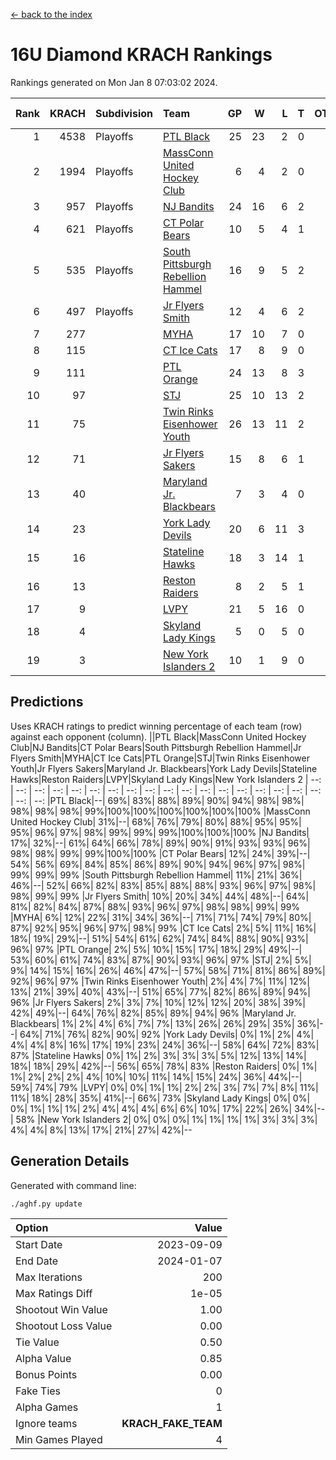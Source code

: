 [<- back to the index](readme.md)
# 16U Diamond KRACH Rankings
Rankings generated on Mon Jan  8 07:03:02 2024.

Rank|KRACH|Subdivision|Team|GP|W|L|T|OTW|OTL|SoS|Exp Wins|Win Diff
---:|---:|:---|:---|---:|---:|---:|---:|---:|---:|---:|---:|---:
1|4538|Playoffs|[PTL Black](https://gamesheetstats.com/seasons/3663/teams/140833/schedule)|25|23|2|0|2|0|459|23.8|-0.0
2|1994|Playoffs|[MassConn United Hockey Club](https://gamesheetstats.com/seasons/3663/teams/140835/schedule)|6|4|2|0|0|0|1604|4.8|-0.0
3|957|Playoffs|[NJ Bandits](https://gamesheetstats.com/seasons/3663/teams/140836/schedule)|24|16|6|2|0|2|886|17.8|-0.0
4|621|Playoffs|[CT Polar Bears](https://gamesheetstats.com/seasons/3663/teams/140834/schedule)|10|5|4|1|0|0|1159|6.3|-0.0
5|535|Playoffs|[South Pittsburgh Rebellion Hammel](https://gamesheetstats.com/seasons/3663/teams/140839/schedule)|16|9|5|2|0|0|782|10.8|-0.0
6|497|Playoffs|[Jr Flyers Smith](https://gamesheetstats.com/seasons/3663/teams/140837/schedule)|12|4|6|2|1|2|1461|5.8|-0.0
7|277||[MYHA](https://gamesheetstats.com/seasons/3663/teams/140838/schedule)|17|10|7|0|0|0|750|10.9|0.0
8|115||[CT Ice Cats](https://gamesheetstats.com/seasons/3663/teams/140846/schedule)|17|8|9|0|0|1|655|8.9|0.0
9|111||[PTL Orange](https://gamesheetstats.com/seasons/3663/teams/140842/schedule)|24|13|8|3|1|0|155|15.4|0.0
10|97||[STJ](https://gamesheetstats.com/seasons/3663/teams/140841/schedule)|25|10|13|2|0|1|1044|11.9|0.0
11|75||[Twin Rinks Eisenhower Youth](https://gamesheetstats.com/seasons/3663/teams/140847/schedule)|26|13|11|2|3|0|140|14.9|0.0
12|71||[Jr Flyers Sakers](https://gamesheetstats.com/seasons/3663/teams/140843/schedule)|15|8|6|1|2|0|113|9.4|0.0
13|40||[Maryland Jr. Blackbears](https://gamesheetstats.com/seasons/3663/teams/140848/schedule)|7|3|4|0|0|1|663|3.9|0.0
14|23||[York Lady Devils](https://gamesheetstats.com/seasons/3663/teams/140845/schedule)|20|6|11|3|0|2|290|8.4|0.0
15|16||[Stateline Hawks](https://gamesheetstats.com/seasons/3663/teams/140840/schedule)|18|3|14|1|0|1|913|4.4|0.0
16|13||[Reston Raiders](https://gamesheetstats.com/seasons/3663/teams/140850/schedule)|8|2|5|1|1|0|39|3.4|0.0
17|9||[LVPY](https://gamesheetstats.com/seasons/3663/teams/140844/schedule)|21|5|16|0|0|0|131|5.9|0.0
18|4||[Skyland Lady Kings](https://gamesheetstats.com/seasons/3663/teams/140849/schedule)|5|0|5|0|0|0|65|0.9|0.0
19|3||[New York Islanders 2](https://gamesheetstats.com/seasons/3663/teams/140851/schedule)|10|1|9|0|0|0|63|1.9|0.0

## Predictions
Uses KRACH ratings to predict winning percentage of each team (row) against each opponent (column).
||PTL Black|MassConn United Hockey Club|NJ Bandits|CT Polar Bears|South Pittsburgh Rebellion Hammel|Jr Flyers Smith|MYHA|CT Ice Cats|PTL Orange|STJ|Twin Rinks Eisenhower Youth|Jr Flyers Sakers|Maryland Jr. Blackbears|York Lady Devils|Stateline Hawks|Reston Raiders|LVPY|Skyland Lady Kings|New York Islanders 2
| --: | --: | --: | --: | --: | --: | --: | --: | --: | --: | --: | --: | --: | --: | --: | --: | --: | --: | --: | --: 
|PTL Black|--| 69%| 83%| 88%| 89%| 90%| 94%| 98%| 98%| 98%| 98%| 98%| 99%|100%|100%|100%|100%|100%|100%
|MassConn United Hockey Club| 31%|--| 68%| 76%| 79%| 80%| 88%| 95%| 95%| 95%| 96%| 97%| 98%| 99%| 99%| 99%|100%|100%|100%
|NJ Bandits| 17%| 32%|--| 61%| 64%| 66%| 78%| 89%| 90%| 91%| 93%| 93%| 96%| 98%| 98%| 99%| 99%|100%|100%
|CT Polar Bears| 12%| 24%| 39%|--| 54%| 56%| 69%| 84%| 85%| 86%| 89%| 90%| 94%| 96%| 97%| 98%| 99%| 99%| 99%
|South Pittsburgh Rebellion Hammel| 11%| 21%| 36%| 46%|--| 52%| 66%| 82%| 83%| 85%| 88%| 88%| 93%| 96%| 97%| 98%| 98%| 99%| 99%
|Jr Flyers Smith| 10%| 20%| 34%| 44%| 48%|--| 64%| 81%| 82%| 84%| 87%| 88%| 93%| 96%| 97%| 98%| 98%| 99%| 99%
|MYHA|  6%| 12%| 22%| 31%| 34%| 36%|--| 71%| 71%| 74%| 79%| 80%| 87%| 92%| 95%| 96%| 97%| 98%| 99%
|CT Ice Cats|  2%|  5%| 11%| 16%| 18%| 19%| 29%|--| 51%| 54%| 61%| 62%| 74%| 84%| 88%| 90%| 93%| 96%| 97%
|PTL Orange|  2%|  5%| 10%| 15%| 17%| 18%| 29%| 49%|--| 53%| 60%| 61%| 74%| 83%| 87%| 90%| 93%| 96%| 97%
|STJ|  2%|  5%|  9%| 14%| 15%| 16%| 26%| 46%| 47%|--| 57%| 58%| 71%| 81%| 86%| 89%| 92%| 96%| 97%
|Twin Rinks Eisenhower Youth|  2%|  4%|  7%| 11%| 12%| 13%| 21%| 39%| 40%| 43%|--| 51%| 65%| 77%| 82%| 86%| 89%| 94%| 96%
|Jr Flyers Sakers|  2%|  3%|  7%| 10%| 12%| 12%| 20%| 38%| 39%| 42%| 49%|--| 64%| 76%| 82%| 85%| 89%| 94%| 96%
|Maryland Jr. Blackbears|  1%|  2%|  4%|  6%|  7%|  7%| 13%| 26%| 26%| 29%| 35%| 36%|--| 64%| 71%| 76%| 82%| 90%| 92%
|York Lady Devils|  0%|  1%|  2%|  4%|  4%|  4%|  8%| 16%| 17%| 19%| 23%| 24%| 36%|--| 58%| 64%| 72%| 83%| 87%
|Stateline Hawks|  0%|  1%|  2%|  3%|  3%|  3%|  5%| 12%| 13%| 14%| 18%| 18%| 29%| 42%|--| 56%| 65%| 78%| 83%
|Reston Raiders|  0%|  1%|  1%|  2%|  2%|  2%|  4%| 10%| 10%| 11%| 14%| 15%| 24%| 36%| 44%|--| 59%| 74%| 79%
|LVPY|  0%|  0%|  1%|  1%|  2%|  2%|  3%|  7%|  7%|  8%| 11%| 11%| 18%| 28%| 35%| 41%|--| 66%| 73%
|Skyland Lady Kings|  0%|  0%|  0%|  1%|  1%|  1%|  2%|  4%|  4%|  4%|  6%|  6%| 10%| 17%| 22%| 26%| 34%|--| 58%
|New York Islanders 2|  0%|  0%|  0%|  1%|  1%|  1%|  1%|  3%|  3%|  3%|  4%|  4%|  8%| 13%| 17%| 21%| 27%| 42%|--

## Generation Details

Generated with command line:
```
./aghf.py update
```

| Option | Value |
| :----- | ----: |
| Start Date | 2023-09-09 |
| End Date | 2024-01-07 |
| Max Iterations | 200 |
| Max Ratings Diff | 1e-05 |
| Shootout Win Value | 1.00 |
| Shootout Loss Value | 0.00 |
| Tie Value | 0.50 |
| Alpha Value | 0.85 |
| Bonus Points | 0.00 |
| Fake Ties | 0 |
| Alpha Games | 1 |
| Ignore teams | __KRACH_FAKE_TEAM__ |
| Min Games Played | 4 |

